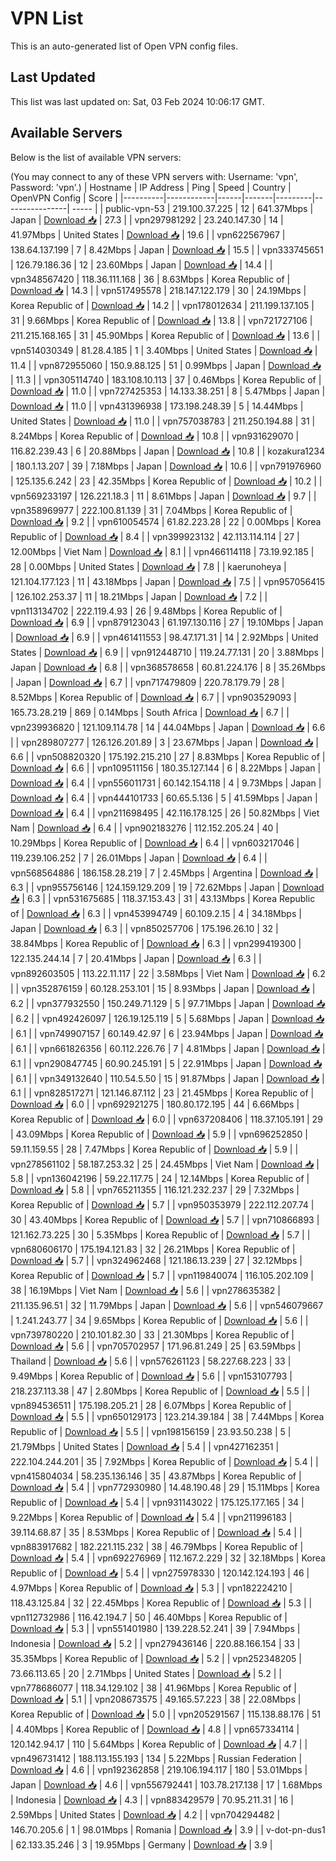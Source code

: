 # VPN List

This is an auto-generated list of Open VPN config files.

## Last Updated

This list was last updated on: Sat, 03 Feb 2024 10:06:17 GMT.

## Available Servers

Below is the list of available VPN servers:

(You may connect to any of these VPN servers with: Username: 'vpn', Password: 'vpn'.)
| Hostname | IP Address | Ping | Speed | Country | OpenVPN Config | Score |
|----------|------------|------|-------|---------|----------------| ----- |
| public-vpn-53 | 219.100.37.225 | 12 | 641.37Mbps | Japan | [Download 📥](./configs/server_0_JP.ovpn) | 27.3 |
| vpn297981292 | 23.240.147.30 | 14 | 41.97Mbps | United States | [Download 📥](./configs/server_1_US.ovpn) | 19.6 |
| vpn622567967 | 138.64.137.199 | 7 | 8.42Mbps | Japan | [Download 📥](./configs/server_2_JP.ovpn) | 15.5 |
| vpn333745651 | 126.79.186.36 | 12 | 23.60Mbps | Japan | [Download 📥](./configs/server_3_JP.ovpn) | 14.4 |
| vpn348567420 | 118.36.111.168 | 36 | 8.63Mbps | Korea Republic of | [Download 📥](./configs/server_4_KR.ovpn) | 14.3 |
| vpn517495578 | 218.147.122.179 | 30 | 24.19Mbps | Korea Republic of | [Download 📥](./configs/server_5_KR.ovpn) | 14.2 |
| vpn178012634 | 211.199.137.105 | 31 | 9.66Mbps | Korea Republic of | [Download 📥](./configs/server_6_KR.ovpn) | 13.8 |
| vpn721727106 | 211.215.168.165 | 31 | 45.90Mbps | Korea Republic of | [Download 📥](./configs/server_7_KR.ovpn) | 13.6 |
| vpn514030349 | 81.28.4.185 | 1 | 3.40Mbps | United States | [Download 📥](./configs/server_8_US.ovpn) | 11.4 |
| vpn872955060 | 150.9.88.125 | 51 | 0.99Mbps | Japan | [Download 📥](./configs/server_9_JP.ovpn) | 11.3 |
| vpn305114740 | 183.108.10.113 | 37 | 0.46Mbps | Korea Republic of | [Download 📥](./configs/server_10_KR.ovpn) | 11.0 |
| vpn727425353 | 14.133.38.251 | 8 | 5.47Mbps | Japan | [Download 📥](./configs/server_11_JP.ovpn) | 11.0 |
| vpn431396938 | 173.198.248.39 | 5 | 14.44Mbps | United States | [Download 📥](./configs/server_12_US.ovpn) | 11.0 |
| vpn757038783 | 211.250.194.88 | 31 | 8.24Mbps | Korea Republic of | [Download 📥](./configs/server_13_KR.ovpn) | 10.8 |
| vpn931629070 | 116.82.239.43 | 6 | 20.88Mbps | Japan | [Download 📥](./configs/server_14_JP.ovpn) | 10.8 |
| kozakura1234 | 180.1.13.207 | 39 | 7.18Mbps | Japan | [Download 📥](./configs/server_15_JP.ovpn) | 10.6 |
| vpn791976960 | 125.135.6.242 | 23 | 42.35Mbps | Korea Republic of | [Download 📥](./configs/server_16_KR.ovpn) | 10.2 |
| vpn569233197 | 126.221.18.3 | 11 | 8.61Mbps | Japan | [Download 📥](./configs/server_17_JP.ovpn) | 9.7 |
| vpn358969977 | 222.100.81.139 | 31 | 7.04Mbps | Korea Republic of | [Download 📥](./configs/server_18_KR.ovpn) | 9.2 |
| vpn610054574 | 61.82.223.28 | 22 | 0.00Mbps | Korea Republic of | [Download 📥](./configs/server_19_KR.ovpn) | 8.4 |
| vpn399923132 | 42.113.114.114 | 27 | 12.00Mbps | Viet Nam | [Download 📥](./configs/server_20_VN.ovpn) | 8.1 |
| vpn466114118 | 73.19.92.185 | 28 | 0.00Mbps | United States | [Download 📥](./configs/server_21_US.ovpn) | 7.8 |
| kaerunoheya | 121.104.177.123 | 11 | 43.18Mbps | Japan | [Download 📥](./configs/server_22_JP.ovpn) | 7.5 |
| vpn957056415 | 126.102.253.37 | 11 | 18.21Mbps | Japan | [Download 📥](./configs/server_23_JP.ovpn) | 7.2 |
| vpn113134702 | 222.119.4.93 | 26 | 9.48Mbps | Korea Republic of | [Download 📥](./configs/server_24_KR.ovpn) | 6.9 |
| vpn879123043 | 61.197.130.116 | 27 | 19.10Mbps | Japan | [Download 📥](./configs/server_25_JP.ovpn) | 6.9 |
| vpn461411553 | 98.47.171.31 | 14 | 2.92Mbps | United States | [Download 📥](./configs/server_26_US.ovpn) | 6.9 |
| vpn912448710 | 119.24.77.131 | 20 | 3.88Mbps | Japan | [Download 📥](./configs/server_27_JP.ovpn) | 6.8 |
| vpn368578658 | 60.81.224.176 | 8 | 35.26Mbps | Japan | [Download 📥](./configs/server_28_JP.ovpn) | 6.7 |
| vpn717479809 | 220.78.179.79 | 28 | 8.52Mbps | Korea Republic of | [Download 📥](./configs/server_29_KR.ovpn) | 6.7 |
| vpn903529093 | 165.73.28.219 | 869 | 0.14Mbps | South Africa | [Download 📥](./configs/server_30_ZA.ovpn) | 6.7 |
| vpn239936820 | 121.109.114.78 | 14 | 44.04Mbps | Japan | [Download 📥](./configs/server_31_JP.ovpn) | 6.6 |
| vpn289807277 | 126.126.201.89 | 3 | 23.67Mbps | Japan | [Download 📥](./configs/server_32_JP.ovpn) | 6.6 |
| vpn508820320 | 175.192.215.210 | 27 | 8.83Mbps | Korea Republic of | [Download 📥](./configs/server_33_KR.ovpn) | 6.6 |
| vpn109511156 | 180.35.127.144 | 6 | 8.22Mbps | Japan | [Download 📥](./configs/server_34_JP.ovpn) | 6.4 |
| vpn556011731 | 60.142.154.118 | 4 | 9.73Mbps | Japan | [Download 📥](./configs/server_35_JP.ovpn) | 6.4 |
| vpn444101733 | 60.65.5.136 | 5 | 41.59Mbps | Japan | [Download 📥](./configs/server_36_JP.ovpn) | 6.4 |
| vpn211698495 | 42.116.178.125 | 26 | 50.82Mbps | Viet Nam | [Download 📥](./configs/server_37_VN.ovpn) | 6.4 |
| vpn902183276 | 112.152.205.24 | 40 | 10.29Mbps | Korea Republic of | [Download 📥](./configs/server_38_KR.ovpn) | 6.4 |
| vpn603217046 | 119.239.106.252 | 7 | 26.01Mbps | Japan | [Download 📥](./configs/server_39_JP.ovpn) | 6.4 |
| vpn568564886 | 186.158.28.219 | 7 | 2.45Mbps | Argentina | [Download 📥](./configs/server_40_AR.ovpn) | 6.3 |
| vpn955756146 | 124.159.129.209 | 19 | 72.62Mbps | Japan | [Download 📥](./configs/server_41_JP.ovpn) | 6.3 |
| vpn531675685 | 118.37.153.43 | 31 | 43.13Mbps | Korea Republic of | [Download 📥](./configs/server_42_KR.ovpn) | 6.3 |
| vpn453994749 | 60.109.2.15 | 4 | 34.18Mbps | Japan | [Download 📥](./configs/server_43_JP.ovpn) | 6.3 |
| vpn850257706 | 175.196.26.10 | 32 | 38.84Mbps | Korea Republic of | [Download 📥](./configs/server_44_KR.ovpn) | 6.3 |
| vpn299419300 | 122.135.244.14 | 7 | 20.41Mbps | Japan | [Download 📥](./configs/server_45_JP.ovpn) | 6.3 |
| vpn892603505 | 113.22.11.117 | 22 | 3.58Mbps | Viet Nam | [Download 📥](./configs/server_46_VN.ovpn) | 6.2 |
| vpn352876159 | 60.128.253.101 | 15 | 8.93Mbps | Japan | [Download 📥](./configs/server_47_JP.ovpn) | 6.2 |
| vpn377932550 | 150.249.71.129 | 5 | 97.71Mbps | Japan | [Download 📥](./configs/server_48_JP.ovpn) | 6.2 |
| vpn492426097 | 126.19.125.119 | 5 | 5.68Mbps | Japan | [Download 📥](./configs/server_49_JP.ovpn) | 6.1 |
| vpn749907157 | 60.149.42.97 | 6 | 23.94Mbps | Japan | [Download 📥](./configs/server_50_JP.ovpn) | 6.1 |
| vpn661826356 | 60.112.226.76 | 7 | 4.81Mbps | Japan | [Download 📥](./configs/server_51_JP.ovpn) | 6.1 |
| vpn290847745 | 60.90.245.191 | 5 | 22.91Mbps | Japan | [Download 📥](./configs/server_52_JP.ovpn) | 6.1 |
| vpn349132640 | 110.54.5.50 | 15 | 91.87Mbps | Japan | [Download 📥](./configs/server_53_JP.ovpn) | 6.1 |
| vpn828517271 | 121.146.87.112 | 23 | 21.45Mbps | Korea Republic of | [Download 📥](./configs/server_54_KR.ovpn) | 6.0 |
| vpn692921275 | 180.80.172.195 | 44 | 6.66Mbps | Korea Republic of | [Download 📥](./configs/server_55_KR.ovpn) | 6.0 |
| vpn637208406 | 118.37.105.191 | 29 | 43.09Mbps | Korea Republic of | [Download 📥](./configs/server_56_KR.ovpn) | 5.9 |
| vpn696252850 | 59.11.159.55 | 28 | 7.47Mbps | Korea Republic of | [Download 📥](./configs/server_57_KR.ovpn) | 5.9 |
| vpn278561102 | 58.187.253.32 | 25 | 24.45Mbps | Viet Nam | [Download 📥](./configs/server_58_VN.ovpn) | 5.8 |
| vpn136042196 | 59.22.117.75 | 24 | 12.14Mbps | Korea Republic of | [Download 📥](./configs/server_59_KR.ovpn) | 5.8 |
| vpn765211355 | 116.121.232.237 | 29 | 7.32Mbps | Korea Republic of | [Download 📥](./configs/server_60_KR.ovpn) | 5.7 |
| vpn950353979 | 222.112.207.74 | 30 | 43.40Mbps | Korea Republic of | [Download 📥](./configs/server_61_KR.ovpn) | 5.7 |
| vpn710866893 | 121.162.73.225 | 30 | 5.35Mbps | Korea Republic of | [Download 📥](./configs/server_62_KR.ovpn) | 5.7 |
| vpn680606170 | 175.194.121.83 | 32 | 26.21Mbps | Korea Republic of | [Download 📥](./configs/server_63_KR.ovpn) | 5.7 |
| vpn324962468 | 121.186.13.239 | 27 | 32.12Mbps | Korea Republic of | [Download 📥](./configs/server_64_KR.ovpn) | 5.7 |
| vpn119840074 | 116.105.202.109 | 38 | 16.19Mbps | Viet Nam | [Download 📥](./configs/server_65_VN.ovpn) | 5.6 |
| vpn278635382 | 211.135.96.51 | 32 | 11.79Mbps | Japan | [Download 📥](./configs/server_66_JP.ovpn) | 5.6 |
| vpn546079667 | 1.241.243.77 | 34 | 9.65Mbps | Korea Republic of | [Download 📥](./configs/server_67_KR.ovpn) | 5.6 |
| vpn739780220 | 210.101.82.30 | 33 | 21.30Mbps | Korea Republic of | [Download 📥](./configs/server_68_KR.ovpn) | 5.6 |
| vpn705702957 | 171.96.81.249 | 25 | 63.59Mbps | Thailand | [Download 📥](./configs/server_69_TH.ovpn) | 5.6 |
| vpn576261123 | 58.227.68.223 | 33 | 9.49Mbps | Korea Republic of | [Download 📥](./configs/server_70_KR.ovpn) | 5.6 |
| vpn153107793 | 218.237.113.38 | 47 | 2.80Mbps | Korea Republic of | [Download 📥](./configs/server_71_KR.ovpn) | 5.5 |
| vpn894536511 | 175.198.205.21 | 28 | 6.07Mbps | Korea Republic of | [Download 📥](./configs/server_72_KR.ovpn) | 5.5 |
| vpn650129173 | 123.214.39.184 | 38 | 7.44Mbps | Korea Republic of | [Download 📥](./configs/server_73_KR.ovpn) | 5.5 |
| vpn198156159 | 23.93.50.238 | 5 | 21.79Mbps | United States | [Download 📥](./configs/server_74_US.ovpn) | 5.4 |
| vpn427162351 | 222.104.244.201 | 35 | 7.92Mbps | Korea Republic of | [Download 📥](./configs/server_75_KR.ovpn) | 5.4 |
| vpn415804034 | 58.235.136.146 | 35 | 43.87Mbps | Korea Republic of | [Download 📥](./configs/server_76_KR.ovpn) | 5.4 |
| vpn772930980 | 14.48.190.48 | 29 | 15.11Mbps | Korea Republic of | [Download 📥](./configs/server_77_KR.ovpn) | 5.4 |
| vpn931143022 | 175.125.177.165 | 34 | 9.22Mbps | Korea Republic of | [Download 📥](./configs/server_78_KR.ovpn) | 5.4 |
| vpn211996183 | 39.114.68.87 | 35 | 8.53Mbps | Korea Republic of | [Download 📥](./configs/server_79_KR.ovpn) | 5.4 |
| vpn883917682 | 182.221.115.232 | 38 | 46.79Mbps | Korea Republic of | [Download 📥](./configs/server_80_KR.ovpn) | 5.4 |
| vpn692276969 | 112.167.2.229 | 32 | 32.18Mbps | Korea Republic of | [Download 📥](./configs/server_81_KR.ovpn) | 5.4 |
| vpn275978330 | 120.142.124.193 | 46 | 4.97Mbps | Korea Republic of | [Download 📥](./configs/server_82_KR.ovpn) | 5.3 |
| vpn182224210 | 118.43.125.84 | 32 | 22.45Mbps | Korea Republic of | [Download 📥](./configs/server_83_KR.ovpn) | 5.3 |
| vpn112732986 | 116.42.194.7 | 50 | 46.40Mbps | Korea Republic of | [Download 📥](./configs/server_84_KR.ovpn) | 5.3 |
| vpn551401980 | 139.228.52.241 | 39 | 7.94Mbps | Indonesia | [Download 📥](./configs/server_85_ID.ovpn) | 5.2 |
| vpn279436146 | 220.88.166.154 | 33 | 35.35Mbps | Korea Republic of | [Download 📥](./configs/server_86_KR.ovpn) | 5.2 |
| vpn252348205 | 73.66.113.65 | 20 | 2.71Mbps | United States | [Download 📥](./configs/server_87_US.ovpn) | 5.2 |
| vpn778686077 | 118.34.129.102 | 38 | 41.96Mbps | Korea Republic of | [Download 📥](./configs/server_88_KR.ovpn) | 5.1 |
| vpn208673575 | 49.165.57.223 | 38 | 22.08Mbps | Korea Republic of | [Download 📥](./configs/server_89_KR.ovpn) | 5.0 |
| vpn205291567 | 115.138.88.176 | 51 | 4.40Mbps | Korea Republic of | [Download 📥](./configs/server_90_KR.ovpn) | 4.8 |
| vpn657334114 | 120.142.94.17 | 110 | 5.64Mbps | Korea Republic of | [Download 📥](./configs/server_91_KR.ovpn) | 4.7 |
| vpn496731412 | 188.113.155.193 | 134 | 5.22Mbps | Russian Federation | [Download 📥](./configs/server_92_RU.ovpn) | 4.6 |
| vpn192362858 | 219.106.194.117 | 180 | 53.01Mbps | Japan | [Download 📥](./configs/server_93_JP.ovpn) | 4.6 |
| vpn556792441 | 103.78.217.138 | 17 | 1.68Mbps | Indonesia | [Download 📥](./configs/server_94_ID.ovpn) | 4.3 |
| vpn883429579 | 70.95.211.31 | 16 | 2.59Mbps | United States | [Download 📥](./configs/server_95_US.ovpn) | 4.2 |
| vpn704294482 | 146.70.205.6 | 1 | 98.01Mbps | Romania | [Download 📥](./configs/server_96_RO.ovpn) | 3.9 |
| v-dot-pn-dus1 | 62.133.35.246 | 3 | 19.95Mbps | Germany | [Download 📥](./configs/server_97_DE.ovpn) | 3.9 |
